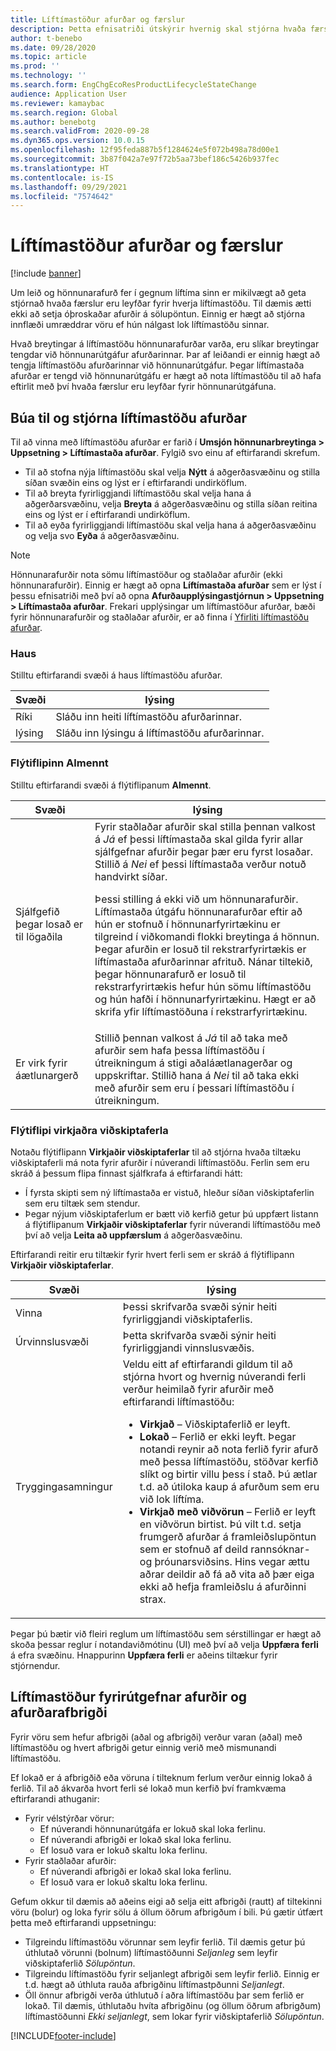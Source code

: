 ```yaml
---
title: Líftímastöður afurðar og færslur
description: Þetta efnisatriði útskýrir hvernig skal stjórna hvaða færslur eru leyfðar fyrir hverja líftímastöðu sem hönnunarafurð fer í gegnum á líftíma hennar.
author: t-benebo
ms.date: 09/28/2020
ms.topic: article
ms.prod: ''
ms.technology: ''
ms.search.form: EngChgEcoResProductLifecycleStateChange
audience: Application User
ms.reviewer: kamaybac
ms.search.region: Global
ms.author: benebotg
ms.search.validFrom: 2020-09-28
ms.dyn365.ops.version: 10.0.15
ms.openlocfilehash: 12f95feda887b5f1284624e5f072b498a78d00e1
ms.sourcegitcommit: 3b87f042a7e97f72b5aa73bef186c5426b937fec
ms.translationtype: HT
ms.contentlocale: is-IS
ms.lasthandoff: 09/29/2021
ms.locfileid: "7574642"
---
```

# <a name="product-lifecycle-states-and-transactions"></a>Líftímastöður afurðar og færslur

[!include [banner](../includes/banner.md)]

Um leið og hönnunarafurð fer í gegnum líftíma sinn er mikilvægt að geta stjórnað hvaða færslur eru leyfðar fyrir hverja líftímastöðu. Til dæmis ætti ekki að setja óþroskaðar afurðir á sölupöntun. Einnig er hægt að stjórna innflæði umræddrar vöru ef hún nálgast lok líftímastöðu sinnar.

Hvað breytingar á líftímastöðu hönnunarafurðar varða, eru slíkar breytingar tengdar við hönnunarútgáfur afurðarinnar. Þar af leiðandi er einnig hægt að tengja líftímastöðu afurðarinnar við hönnunarútgáfur. Þegar líftímastaða afurðar er tengd við hönnunarútgáfu er hægt að nota líftímastöðu til að hafa eftirlit með því hvaða færslur eru leyfðar fyrir hönnunarútgáfuna.

## <a name="create-and-manage-product-lifecycle-states"></a>Búa til og stjórna líftímastöðu afurðar

Til að vinna með líftímastöðu afurðar er farið í **Umsjón hönnunarbreytinga \> Uppsetning \> Líftímastaða afurðar**. Fylgið svo einu af eftirfarandi skrefum.

- Til að stofna nýja líftímastöðu skal velja **Nýtt** á aðgerðasvæðinu og stilla síðan svæðin eins og lýst er í eftirfarandi undirköflum.
- Til að breyta fyrirliggjandi líftímastöðu skal velja hana á aðgerðarsvæðinu, velja **Breyta** á aðgerðasvæðinu og stilla síðan reitina eins og lýst er í eftirfarandi undirköflum.
- Til að eyða fyrirliggjandi líftímastöðu skal velja hana á aðgerðasvæðinu og velja svo **Eyða** á aðgerðasvæðinu.

> [!NOTE]
> Hönnunarafurðir nota sömu líftímastöður og staðlaðar afurðir (ekki hönnunarafurðir). Einnig er hægt að opna **Líftímastaða afurðar** sem er lýst í þessu efnisatriði með því að opna **Afurðaupplýsingastjórnun \> Uppsetning \> Líftímastaða afurðar**. Frekari upplýsingar um líftímastöður afurðar, bæði fyrir hönnunarafurðir og staðlaðar afurðir, er að finna í [Yfirliti líftímastöðu afurðar](../pim/product-lifecycle.md).

### <a name="header"></a>Haus

Stilltu eftirfarandi svæði á haus líftímastöðu afurðar.

| Svæði | lýsing |
|---|---|
| Ríki | Sláðu inn heiti líftímastöðu afurðarinnar. |
| lýsing | Sláðu inn lýsingu á líftímastöðu afurðarinnar. |

### <a name="general-fasttab"></a>Flýtiflipinn Almennt

Stilltu eftirfarandi svæði á flýtiflipanum **Almennt**.

| Svæði | lýsing |
|---|---|
| Sjálfgefið þegar losað er til lögaðila | Fyrir staðlaðar afurðir skal stilla þennan valkost á *Já* ef þessi líftímastaða skal gilda fyrir allar sjálfgefnar afurðir þegar þær eru fyrst losaðar. Stillið á *Nei* ef þessi líftímastaða verður notuð handvirkt síðar.<p>Þessi stilling á ekki við um hönnunarafurðir. Líftímastaða útgáfu hönnunarafurðar eftir að hún er stofnuð í hönnunarfyrirtækinu er tilgreind í viðkomandi flokki breytinga á hönnun. Þegar afurðin er losuð til rekstrarfyrirtækis er líftímastaða afurðarinnar afrituð. Nánar tiltekið, þegar hönnunarafurð er losuð til rekstrarfyrirtækis hefur hún sömu líftímastöðu og hún hafði í hönnunarfyrirtækinu. Hægt er að skrifa yfir líftímastöðuna í rekstrarfyrirtækinu.</p> |
| Er virk fyrir áætlunargerð | Stillið þennan valkost á *Já* til að taka með afurðir sem hafa þessa líftímastöðu í útreikningum á stigi aðaláætlanagerðar og uppskriftar. Stillið hana á *Nei* til að taka ekki með afurðir sem eru í þessari líftímastöðu í útreikningum. |

### <a name="enabled-business-processes-fasttab"></a>Flýtiflipi virkjaðra viðskiptaferla

Notaðu flýtiflipann **Virkjaðir viðskiptaferlar** til að stjórna hvaða tiltæku viðskiptaferli má nota fyrir afurðir í núverandi líftímastöðu. Ferlin sem eru skráð á þessum flipa finnast sjálfkrafa á eftirfarandi hátt:

- Í fyrsta skipti sem ný líftímastaða er vistuð, hleður síðan viðskiptaferlin sem eru tiltæk sem stendur.
- Þegar nýjum viðskiptaferlum er bætt við kerfið getur þú uppfært listann á flýtiflipanum **Virkjaðir viðskiptaferlar** fyrir núverandi líftímastöðu með því að velja **Leita að uppfærslum** á aðgerðasvæðinu.

Eftirfarandi reitir eru tiltækir fyrir hvert ferli sem er skráð á flýtiflipann **Virkjaðir viðskiptaferlar**.

| Svæði | lýsing |
|---|---|
| Vinna | Þessi skrifvarða svæði sýnir heiti fyrirliggjandi viðskiptaferlis. |
| Úrvinnslusvæði | Þetta skrifvarða svæði sýnir heiti fyrirliggjandi vinnslusvæðis. |
| Tryggingasamningur | Veldu eitt af eftirfarandi gildum til að stjórna hvort og hvernig núverandi ferli verður heimilað fyrir afurðir með eftirfarandi líftímastöðu:<ul><li>**Virkjað** – Viðskiptaferlið er leyft.</li><li>**Lokað** – Ferlið er ekki leyft. Þegar notandi reynir að nota ferlið fyrir afurð með þessa líftímastöðu, stöðvar kerfið slíkt og birtir villu þess í stað. Þú ætlar t.d. að útiloka kaup á afurðum sem eru við lok líftíma.</li><li>**Virkjað með viðvörun** – Ferlið er leyft en viðvörun birtist. Þú vilt t.d. setja frumgerð afurðar á framleiðslupöntun sem er stofnuð af deild rannsóknar- og þróunarsviðsins. Hins vegar ættu aðrar deildir að fá að vita að þær eiga ekki að hefja framleiðslu á afurðinni strax.</li></ul> |

Þegar þú bætir við fleiri reglum um líftímastöðu sem sérstillingar er hægt að skoða þessar reglur í notandaviðmótinu (UI) með því að velja **Uppfæra ferli** á efra svæðinu. Hnappurinn **Uppfæra ferli** er aðeins tiltækur fyrir stjórnendur.

## <a name="lifecycle-states-for-released-products-and-product-variants"></a>Líftímastöður fyrirútgefnar afurðir og afurðarafbrigði

Fyrir vöru sem hefur afbrigði (aðal og afbrigði) verður varan (aðal) með líftímastöðu og hvert afbrigði getur einnig verið með mismunandi líftímastöðu.

Ef lokað er á afbrigðið eða vöruna í tilteknum ferlum verður einnig lokað á ferlið. Til að ákvarða hvort ferli sé lokað mun kerfið því framkvæma eftirfarandi athuganir:

- Fyrir vélstýrðar vörur:
  - Ef núverandi hönnunarútgáfa er lokuð skal loka ferlinu.
  - Ef núverandi afbrigði er lokað skal loka ferlinu.
  - Ef losuð vara er lokuð skaltu loka ferlinu.
- Fyrir staðlaðar afurðir:
  - Ef núverandi afbrigði er lokað skal loka ferlinu.
  - Ef losuð vara er lokuð skaltu loka ferlinu.

Gefum okkur til dæmis að aðeins eigi að selja eitt afbrigði (rautt) af tiltekinni vöru (bolur) og loka fyrir sölu á öllum öðrum afbrigðum í bili. Þú gætir útfært þetta með eftirfarandi uppsetningu:

- Tilgreindu líftímastöðu vörunnar sem leyfir ferlið. Til dæmis getur þú úthlutað vörunni (bolnum) líftímastöðunni *Seljanleg* sem leyfir viðskiptaferlið *Sölupöntun*.
- Tilgreindu líftímastöðu fyrir seljanlegt afbrigði sem leyfir ferlið. Einnig er t.d. hægt að úthluta rauða afbrigðinu líftímastpðunni *Seljanlegt*.
- Öll önnur afbrigði verða úthlutuð í aðra líftímastöðu þar sem ferlið er lokað. Til dæmis, úthlutaðu hvíta afbrigðinu (og öllum öðrum afbrigðum) líftímastöðunni *Ekki seljanlegt*, sem lokar fyrir viðskiptaferlið *Sölupöntun*.

[!INCLUDE[footer-include](../../includes/footer-banner.md)]
